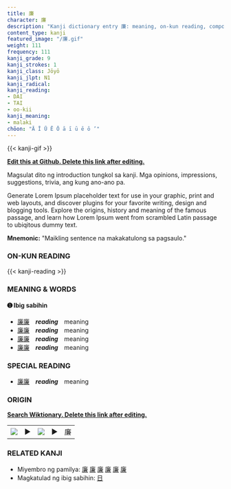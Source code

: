 ```yaml
---
title: 廉
character: 廉
description: "Kanji dictionary entry 廉: meaning, on-kun reading, compounds, origin, related kanji"
content_type: kanji
featured_image: "/廉.gif"
weight: 111
frequency: 111
kanji_grade: 9
kanji_strokes: 1
kanji_class: Jōyō
kanji_jlpt: N1
kanji_radical: 
kanji_reading: 
- DAI
- TAI
- oo-kii
kanji_meaning:
- malaki
chōon: "Ā Ī Ū Ē Ō ā ī ū ē ō ’"
---
```

[//]: # (Don't edit the line below. Kanji animated GIF code is automatically generated.)
{{< kanji-gif >}}

[//]: # (Edit below this line.)

**[Edit this at Github. Delete this link after editing.](https://github.com/tim0g/tim/tree/main/content/kanji/廉/index.md)**

Magsulat dito ng introduction tungkol sa kanji. Mga opinions, impressions, suggestions, trivia, ang kung ano-ano pa.

Generate Lorem Ipsum placeholder text for use in your graphic, print and web layouts, and discover plugins for your favorite writing, design and blogging tools. Explore the origins, history and meaning of the famous passage, and learn how Lorem Ipsum went from scrambled Latin passage to ubiqitous dummy text.
 
**Mnemonic:** "Maikling sentence na makakatulong sa pagsaulo."

### ON-KUN READING

[//]: # (Don't edit the line below. ON-KUN READING code is automatically generated.)
{{< kanji-reading >}}

### MEANING & WORDS

#### ➊ **Ibig sabihin**
  - [廉](../廉)[廉](../廉)　***reading***　meaning
  - [廉](../廉)[廉](../廉)　***reading***　meaning
  - [廉](../廉)[廉](../廉)　***reading***　meaning
  - [廉](../廉)[廉](../廉)　***reading***　meaning

### SPECIAL READING
  - [廉](../廉)[廉](../廉)　***reading***　meaning

### ORIGIN

**[Search Wiktionary. Delete this link after editing.](https://wiktionary.org/wiki/廉)**
<table class="kanji-table"><tr><td>
<img src="60px-廉-bronze.svg.png">
</td><td>▶</td><td>
<img src="60px-廉-oracle.svg.png">
</td><td>▶</td>
<td class="kanji-origin">廉</td>
</tr></table>

### RELATED KANJI
- Miyembro ng pamilya: [廉](../廉) [廉](../廉) [廉](../廉) [廉](../廉) [廉](../廉) [廉](../廉)
- Magkatulad ng ibig sabihin: [日](../日)
